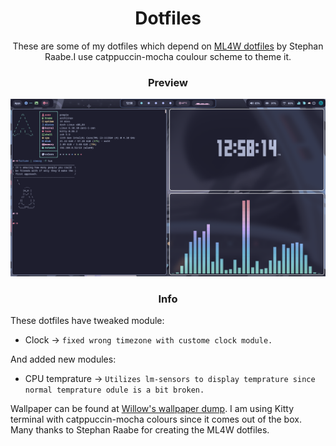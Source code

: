 <h1 align="center">
Dotfiles
</h1>
<p align="center">
These are some of my dotfiles which depend on <a href="https://github.com/mylinuxforwork/dotfiles">ML4W dotfiles</a> by Stephan Raabe.I use catppuccin-mocha coulour scheme to theme it.
</p>
<h3 align="center">
Preview
</h3>
<img src="assets/screenshot.jpg">
<h3 align="center">
Info
</h3>

These dotfiles have tweaked module:
- Clock -> `fixed wrong timezone with custome clock module.`<br>

And added new modules:
+ CPU temprature -> `Utilizes lm-sensors to display temprature since normal temprature odule is a bit broken.`

Wallpaper can be found at <a href="https://github.com/42Willow/wallpapers">Willow's wallpaper dump</a>.
I am using Kitty terminal  with catppuccin-mocha colours since it comes out of the box.
Many thanks to Stephan Raabe for creating the ML4W dotfiles.

